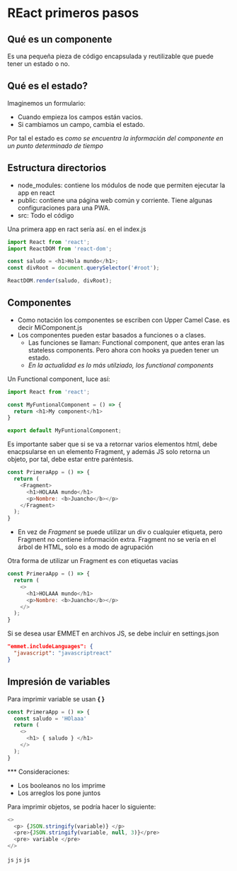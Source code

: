 # REact primeros pasos

## Qué es un componente
Es una pequeña pieza de código encapsulada y reutilizable que puede tener un estado o no.

## Qué es el estado?
Imaginemos un formulario:
- Cuando empieza los campos están vacios.
- Si cambiamos un campo, cambia el estado.

Por tal el estado es *como se encuentra la información del componente en un punto determinado de tiempo* 

## Estructura directorios
- node_modules: contiene los módulos de node que permiten ejecutar la app en react
- public: contiene una página web común y corriente. Tiene algunas configuraciones para una PWA.
- src: Todo el código

Una primera app en ract sería así. en el index.js
```js
import React from 'react';
import ReactDOM from 'react-dom';

const saludo = <h1>Hola mundo</h1>;
const divRoot = document.querySelector('#root');

ReactDOM.render(saludo, divRoot);
```

## Componentes
- Como notación los componentes se escriben con Upper Camel Case. es decir MiComponent.js
- Los componentes pueden estar basados a funciones o a clases.
  - Las funciones se llaman: Functional component, que antes eran las stateless components. Pero ahora con hooks ya pueden tener un estado.
  - *En la actualidad es lo más utilziado, los functional components* 

Un Functional component, luce así:
```js
import React from 'react';

const MyFuntionalComponent = () => {
  return <h1>My component</h1>
}

export default MyFuntionalComponent;
```

Es importante saber que si se va a retornar varios elementos html, debe enacpsularse en un elemento Fragment, y además JS solo retorna un objeto, por tal, debe estar entre paréntesis.
```js
const PrimeraApp = () => {
  return (
    <Fragment>
      <h1>HOLAAA mundo</h1>
      <p>Nombre: <b>Juancho</b></p>
    </Fragment>
  );
}
```
- En vez de *Fragment* se puede utilizar un div o cualquier etiqueta, pero Fragment no contiene información extra.
Fragment no se vería en el árbol de HTML, solo es a modo de agrupación

Otra forma de utilizar un Fragment es con etiquetas vacias

```js
const PrimeraApp = () => {
  return (
    <>
      <h1>HOLAAA mundo</h1>
      <p>Nombre: <b>Juancho</b></p>
    </>
  );
}
```

Si se desea usar EMMET en archivos JS, se debe incluir en settings.json
```json
"emmet.includeLanguages": {
  "javascript": "javascriptreact"
}
```

## Impresión de variables

Para imprimir variable se usan **{ }**
```js
const PrimeraApp = () => {
  const saludo = 'HOlaaa'
  return (
    <>
      <h1> { saludo } </h1>
    </>
  );
}
```

*** Consideraciones:
  - Los booleanos no los imprime
  - Los arreglos los pone juntos

Para imprimir objetos, se podría hacer lo siguiente:
```js
<>
  <p> {JSON.stringify(variable)} </p>
  <pre>{JSON.stringify(variable, null, 3)}</pre>
  <pre> variable </pre>
</>
```



```js```
```js```
```js```